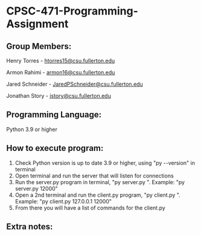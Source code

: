 # CPSC-471-Programming-Assignment
## Group Members:
Henry Torres - htorres15@csu.fullerton.edu

Armon Rahimi - armon16@csu.fullerton.edu

Jared Schneider - JaredPSchneider@csu.fullerton.edu

Jonathan Story - jstory@csu.fullerton.edu
## Programming Language:
Python 3.9 or higher
## How to execute program:
1. Check Python version is up to date 3.9 or higher, using "py --version" in terminal
2. Open terminal and run the server that will listen for connections
3. Run the server.py program in terminal, "py server.py <PORT>". Example: "py server.py 12000"
4. Open a 2nd terminal and run the client.py program, "py client.py <SERVER MACHINE> <PORT>". Example: "py client.py 127.0.0.1 12000"
5. From there you will have a list of commands for the client.py
## Extra notes:
